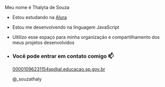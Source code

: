 Meu nome é Thalyta de Souza 

- Estou estudando na [Alura](https://www.alura.com.br)
- Estou me desenvolvendo na linguagem JavaScript
- Ultilizo esse espaço para minha organização e compartilhamento dos meus projetos desenvolvidos

- ### Vocẽ pode entrar em contato comigo 📫

  00001096231154sp@al.educacao.sp.gov.br

  @_souzathaly
